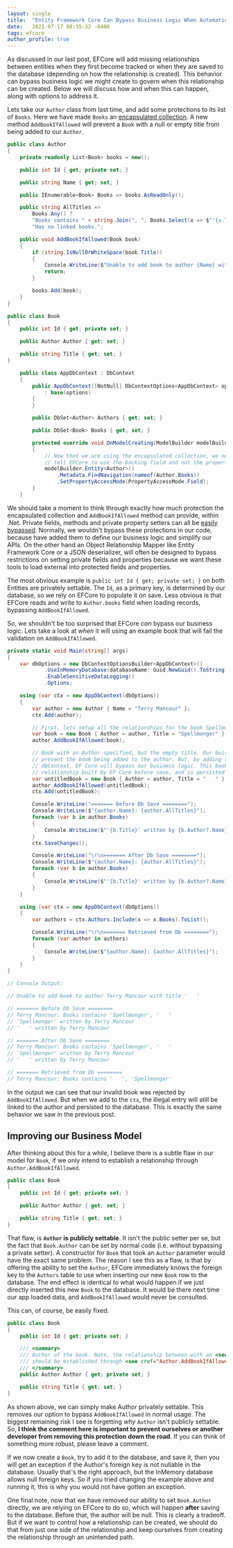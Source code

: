 ```yaml
---
layout: single
title:  "Entity Framework Core Can Bypass Business Logic When Automatically Adding Missing Entity Relationships"
date:   2021-07-17 08:35:32 -0400
tags: efcore
author_profile: true
---
```


As discussed in our last post, EFCore will add missing relationships between entities when they first become tracked or when they are saved to the database (depending on how the relationship is created). This behavior can bypass business logic we might create to govern when this relationship can be created. Below we will discuss how and when this can happen, along with options to address it.

Lets take our `Author` class from last time, and add some protections to its list of `Books`. Here we have made `Books` an [encapsulated collection](https://ardalis.com/encapsulated-collections-in-entity-framework-core/). A new method `AddBookIfAllowed` will prevent a `Book` with a null or empty title from being added to our `Author`.

``` csharp
public class Author
{
    private readonly List<Book> books = new();

    public int Id { get; private set; }

    public string Name { get; set; }

    public IEnumerable<Book> Books => books.AsReadOnly();

    public string AllTitles =>
        Books.Any() ?
        "Books contains " + string.Join(", ", Books.Select(x => $"'{x.Title}'")) :
        "Has no linked books.";

    public void AddBookIfAllowed(Book book)
    {
        if (string.IsNullOrWhiteSpace(book.Title))
        {
            Console.WriteLine($"Unable to add book to author {Name} with title '{book.Title}'\r\n");
            return;
        }

        books.Add(book);
    }
}

public class Book
{
    public int Id { get; private set; }

    public Author Author { get; set; }

    public string Title { get; set; }
}

    public class AppDbContext : DbContext
    {
        public AppDbContext([NotNull] DbContextOptions<AppDbContext> options)
            : base(options)
        {
        }

        public DbSet<Author> Authors { get; set; }

        public DbSet<Book> Books { get; set; }

        protected override void OnModelCreating(ModelBuilder modelBuilder)
        {
            // Now that we are using the encapsulated collection, we need to
            // tell EFCore to use the backing field and not the property.
            modelBuilder.Entity<Author>()
                .Metadata.FindNavigation(nameof(Author.Books))
                .SetPropertyAccessMode(PropertyAccessMode.Field);
        }
    }
```

We should take a moment to think through exactly how much protection the encapsulated collection and `AddBookIfAllowed` method can provide, within .Net. Private fields, methods and private property setters can all be [easily bypassed](https://www.concurrency.com/blog/june-2019/using-c-reflection-to-succinctly-access-private-members). Normally, we wouldn't bypass these protections in our code, because have added them to define our business logic and simplify our APIs. On the other hand an Object Relationship Mapper like Entity Framework Core or a JSON deserializer, will often be designed to bypass restrictions on setting private fields and properties because we want these tools to load external into protected fields and properties.

The most obvious example is `public int Id { get; private set; }` on both Entities are privately settable. The `Id`, as a primary key, is determined by our database, so we rely on EFCore to populate it on save. Less obvious is that EFCore reads and write to `Author.books` field when loading records, bypassing `AddBookIfAllowed`. 

So, we shouldn't be too surprised that EFCore *can* bypass our business logic. Lets take a look at *when* it will using an example book that will fail the validation on `AddBookIfAllowed`.


``` csharp
private static void Main(string[] args)
{
    var dbOptions = new DbContextOptionsBuilder<AppDbContext>()
            .UseInMemoryDatabase(databaseName: Guid.NewGuid().ToString())
            .EnableSensitiveDataLogging()
            .Options;

    using (var ctx = new AppDbContext(dbOptions))
    {
        var author = new Author { Name = "Terry Mancour" };
        ctx.Add(author);

        // First, lets setup all the relationships for the book Spellmonger.
        var book = new Book { Author = author, Title = "Spellmonger" };
        author.AddBookIfAllowed(book);

        // Book with an Author specified, but the empty title. Our buisness logic will
        // prevent the book being added to the author. But, by adding the entity to our
        // dbContext, EF Core will bypass our business logic. This book both gets its
        // relationship built by EF Core before save, and is persisted to the database.
        var untitledBook = new Book { Author = author, Title = "   " };
        author.AddBookIfAllowed(untitledBook);
        ctx.Add(untitledBook);

        Console.WriteLine("======= Before Db Save ========");
        Console.WriteLine($"{author.Name}: {author.AllTitles}");
        foreach (var b in author.Books)
        {
            Console.WriteLine($"'{b.Title}' written by {b.Author?.Name}");
        }
        ctx.SaveChanges();

        Console.WriteLine("\r\n======= After Db Save ========");
        Console.WriteLine($"{author.Name}: {author.AllTitles}");
        foreach (var b in author.Books)
        {
            Console.WriteLine($"'{b.Title}' written by {b.Author?.Name}");
        }
    }

    using (var ctx = new AppDbContext(dbOptions))
    {
        var authors = ctx.Authors.Include(x => x.Books).ToList();

        Console.WriteLine("\r\n======= Retrieved from Db ========");
        foreach (var author in authors)
        {
            Console.WriteLine($"{author.Name}: {author.AllTitles}");
        }
    }
}

// Console Output:

// Unable to add book to author Terry Mancour with title '   '

// ======= Before Db Save ========
// Terry Mancour: Books contains 'Spellmonger', '   '
// 'Spellmonger' written by Terry Mancour
// '   ' written by Terry Mancour

// ======= After Db Save ========
// Terry Mancour: Books contains 'Spellmonger', '   '
// 'Spellmonger' written by Terry Mancour
// '   ' written by Terry Mancour

// ======= Retrieved from Db ========
// Terry Mancour: Books contains '   ', 'Spellmonger'
```

In the output we can see that our invalid book was rejected by `AddBookIfAllowed`. But when we add to the `ctx`, the illegal entry will still be linked to the author and persisted to the database. This is exactly the same behavior we saw in the previous post. 

## Improving our Business Model

After thinking about this for a while, I believe there is a subtle flaw in our model for `Book`, if we only intend to establish a relationship through `Author.AddBookIfAllowed`.
 
``` csharp
public class Book
{
    public int Id { get; private set; }

    public Author Author { get; set; }

    public string Title { get; set; }
}
```

That flaw, is **`Author` is publicly settable**. It isn't the public setter per se, but the fact that `Book.Author` can be set by normal code (i.e. without bypassing a private setter). A constructor for `Book` that took an `Author` parameter would have the exact same problem. The reason I see this as a flaw, is that by offering the ability to set the `Author`, EFCore immediately knows the foreign key to the `Authors` table to use when inserting our new `Book` row to the database. The end effect is identical to what would happen if we just directly inserted this new `Book` to the database. It would be there next time our app loaded data, and `AddBookIfAllowed` would never be consulted.

This can, of course, be easily fixed. 

``` csharp
public class Book
{
    public int Id { get; private set; }

    /// <summary>
    /// Author of the book. Note, the relationship between with an <see cref="Author">
    /// should be established through <see cref="Author.AddBookIfAllowed"/>.
    /// </summary> 
    public Author Author { get; private set; }

    public string Title { get; set; }
}
```

As shown above, we can simply make Author privately settable. This removes our option to bypass `AddBookIfAllowed` in normal usage. The biggest remaining risk I see is forgetting *why* `Author` isn't publicly settable. So, **I think the comment here is important to prevent ourselves or another developer from removing this protection down the road**. If you can think of something more robust, please leave a comment.

If we now create a `Book`, try to add it to the database, and save it, then you will get an exception if the Author's foreign key is not nullable in the database. Usually that's the right approach, but the InMemory database allows null foreign keys. So if you tried changing the example above and running it, this is why you would not have gotten an exception.

One final note, now that we have removed our ability to set `Book.Author` directly, we are relying on EFCore to do so, which will happen **after** saving to the database. Before that, the author will be null. This is clearly a tradeoff. But if we want to control how a relationship can be created, we should do that from just one side of the relationship and keep ourselves from creating the relationship through an unintended path. 
